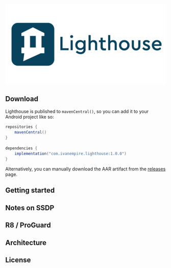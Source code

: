 ![Lighthouse banner](banner.png)

## Download
Lighthouse is published to `mavenCentral()`, so you can add it to your Android project like so:

```groovy
repositories {
	mavenCentral()
}

dependencies {
	implementation("com.ivanempire.lighthouse:1.0.0")
}
```

Alternatively, you can manually download the AAR artifact from the [releases](https://github.com/ivanempire/lighthouse/releases) page.

## Getting started

## Notes on SSDP

## R8 / ProGuard

## Architecture

## License